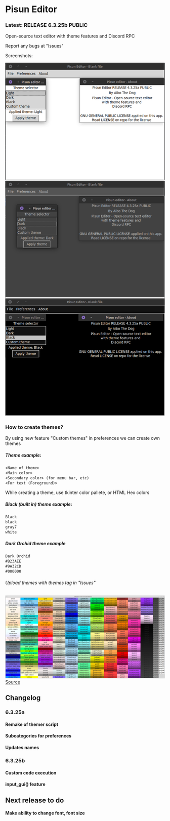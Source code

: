 # Pisun Editor
### Latest: RELEASE 6.3.25b PUBLIC
Open-source text editor with theme features and Discord RPC

Report any bugs at "Issues"

Screenshots:


![Light theme](/assets/light.png)
![Dark theme](/assets/dark.png)
![Black theme](/assets/black.png)


### How to create themes?
By using new feature "Custom themes" in preferences we can create own themes
##### Theme example:
```
<Name of theme>
<Main color>
<Secondary color> (for menu bar, etc)
<For text (Foreground)>
```

While creating a theme, use tkinter color pallete, or HTML Hex colors

##### Black (built in) theme example:
```
Black
black
gray7
white
```
##### Dark Orchid theme example
```
Dark Orchid
#B23AEE
#9A32CD
#000000
```

###### Upload themes with themes tag in "Issues"

![Tkinter color pallete](/assets/tk_colors.png)
[Source](https://www.kievoit.ippo.kubg.edu.ua/kievoit/2016/tkinter/index.html#colors)
## Changelog
### 6.3.25a
#### Remake of themer script
#### Subcategories for preferences
#### Updates names
### 6.3.25b
#### Custom code execution
#### input_gui() feature
## Next release to do
#### Make ability to change font, font size